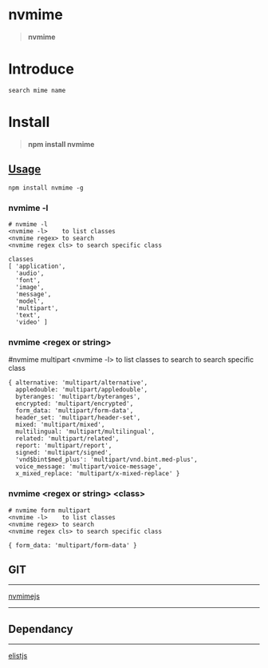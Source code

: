 # nvmime
>__nvmime__

# Introduce

    search mime name

# Install

>__npm install nvmime__


## [Usage](https://navegador5.github.io/nvmimejs/global.html#)

    npm install nvmime -g

### nvmime -l

    # nvmime -l
    <nvmime -l>    to list classes
    <nvmime regex> to search
    <nvmime regex cls> to search specific class

    classes
    [ 'application',
      'audio',
      'font',
      'image',
      'message',
      'model',
      'multipart',
      'text',
      'video' ]

### nvmime \<regex or string\>

#nvmime multipart
    <nvmime -l>    to list classes
    <nvmime regex> to search
    <nvmime regex cls> to search specific class

    { alternative: 'multipart/alternative',
      appledouble: 'multipart/appledouble',
      byteranges: 'multipart/byteranges',
      encrypted: 'multipart/encrypted',
      form_data: 'multipart/form-data',
      header_set: 'multipart/header-set',
      mixed: 'multipart/mixed',
      multilingual: 'multipart/multilingual',
      related: 'multipart/related',
      report: 'multipart/report',
      signed: 'multipart/signed',
      'vnd$bint$med_plus': 'multipart/vnd.bint.med-plus',
      voice_message: 'multipart/voice-message',
      x_mixed_replace: 'multipart/x-mixed-replace' }

### nvmime \<regex or string\> \<class\>

    # nvmime form multipart
    <nvmime -l>    to list classes
    <nvmime regex> to search
    <nvmime regex cls> to search specific class

    { form_data: 'multipart/form-data' }



## GIT
-------
  

[nvmimejs](https://github.com/navegador5/nvmimejs)


----------------------------------------------



## Dependancy
-------------

[elistjs](https://github.com/ihgazni2/elistjs)


